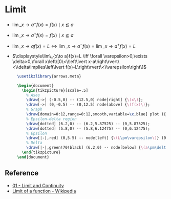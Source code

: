 # Limit

* $\displaystyle\lim\_{x\to a^-}f(x)=f(x)\mid x\lessapprox a$

* $\displaystyle\lim\_{x\to a^+}f(x)=f(x)\mid x\gtrapprox a$

* $\displaystyle\lim\_{x\to a}f(x)=L\iff\lim\_{x\to a^-}f(x)=\lim\_{x\to a^{+}}f(x)=L$

* $\displaystyle\lim\_{x\to a}f(x)=L \iff \forall \varepsilon>0,\exists \delta>0,\forall x\left\[0\<\\left\lvert x-a\right\rvert\<\\delta\implies\left\lvert f(x)-L\right\rvert\<\\varepsilon\right\]$
  
  ````tikz
    \usetikzlibrary{arrows.meta}
  
    \begin{document}
      \begin{tikzpicture}[scale=.5]
    	% Axes
    	\draw[->] (-0.5,0) -- (12.5,0) node[right] {\(x\)};  
    	\draw[->] (0,-0.5) -- (0,12.5) node[above] {\(f(x)\)};
    	% Graph
    	\draw[domain=0:12,range=0:12,smooth,variable=\x,blue] plot ({\x},{(\x^3-18*\x^2+88*\x-96)/32+6});
    	% Epsilon-delta region
    	\draw[dotted] (6.2,0) -- (6.2,5.87525) -- (0,5.87525);
    	\draw[dotted] (5.8,0) -- (5.8,6.12475) -- (0,6.12475);
    	% Epsilon
    	\draw[|-|,red] (0,5.5) -- node[left] {\(L\pm\varepsilon\)} (0,6.5);
    	% Delta
    	\draw[|-|,green!70!black] (6.2,0) -- node[below] {\(a\pm\delta\)} (5.8,0);
      \end{tikzpicture}
    \end{document}
  ````

## Reference

* [01 - Limit and Continuity](../../../00%20-%20Summary/SCMA104%20-%20System%20of%20Ordinary%20Differential%20Equations%20and%20Applications%20in%20Medical%20Science/01%20-%20Limit%20and%20Continuity.md)
* [Limit of a function - Wikipedia](https://en.wikipedia.org/wiki/Limit_of_a_function)
